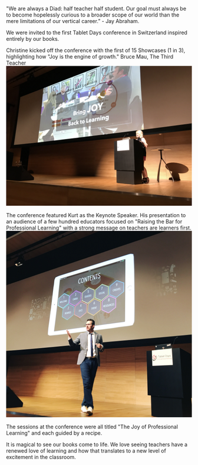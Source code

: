 "We are always a Diad: half teacher half student. Our goal must always be to become hopelessly curious to a broader scope of our world than the mere limitations of our vertical career.” - Jay Abraham.

We were invited to the first Tablet Days conference in Switzerland inspired entirely by our books. 

Christine kicked off the conference with the first of 15 Showcases (1 in 3), highlighting how "Joy is the engine of growth." Bruce Mau, The Third Teacher
<img src="/img/Christine2 1in3.JPG" alt="Christine Klynen">
        
The conference featured Kurt as the Keynote Speaker. His presentation to an audience of a few hundred educators focused on "Raising the Bar for Professional Learning" with a strong message on teachers are learners first.
<img src="/img/KurtKlynenTD1.JPG" alt="Kurt Klynen">  

The sessions at the conference were all titled "The Joy of Professional Learning" and each guided by a recipe.

It is magical to see our books come to life. We love seeing teachers have a renewed love of learning and how that translates to a new level of excitement in the classroom. 
